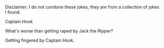 Disclaimer: I do not condone these jokes, they are from a collection of jokes I found.

Captain Hook

What's worse than getting raped by Jack the Ripper?

Getting fingered by Captain Hook.

